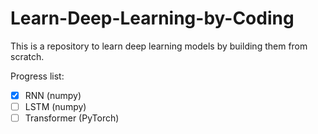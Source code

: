 # Learn-Deep-Learning-by-Coding 

This is a repository to learn deep learning models by building them from scratch.  
  
Progress list:
- [x] RNN (numpy)
- [ ] LSTM (numpy)
- [ ] Transformer (PyTorch)